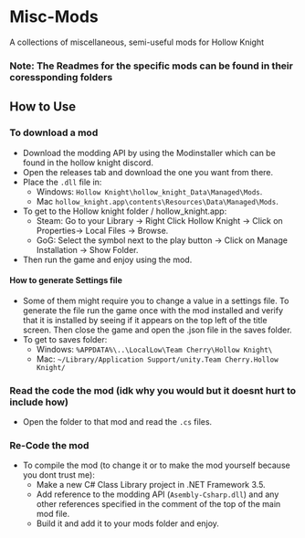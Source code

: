 # Misc-Mods
A collections of miscellaneous, semi-useful mods for Hollow Knight

### Note: The Readmes for the specific mods can be found in their coressponding folders

## How to Use
### To download a mod 
- Download the modding API by using the Modinstaller which can be found in the hollow knight discord.
- Open the releases tab and download the one you want from there.
- Place the `.dll` file in: 
  - Windows: `Hollow Knight\hollow_knight_Data\Managed\Mods`.
  - Mac `hollow_knight.app\contents\Resources\Data\Managed\Mods`.
- To get to the Hollow knight folder / hollow_knight.app:
  - Steam: Go to your Library -> Right Click Hollow Knight -> Click on Properties-> Local Files -> Browse.
  - GoG: Select the symbol next to the play button -> Click on Manage Installation -> Show Folder.
- Then run the game and enjoy using the mod.

#### How to generate Settings file
- Some of them might require you to change a value in a settings file. To generate the file run the game once with the mod installed and verify that it is installed by seeing if it appears on the top left of the title screen. Then close the game and open the .json file in the saves folder.
- To get to saves folder:
  - Windows: `%APPDATA%\..\LocalLow\Team Cherry\Hollow Knight\`
  - Mac: `~/Library/Application Support/unity.Team Cherry.Hollow Knight/`

### Read the code the mod (idk why you would but it doesnt hurt to include how)
- Open the folder to that mod and read the `.cs` files.

### Re-Code the mod
- To compile the mod (to change it or to make the mod yourself because you dont trust me):
  - Make a new C# Class Library project in .NET Framework 3.5.
  - Add reference to the modding API (`Asembly-Csharp.dll`) and any other references specified in the comment of the top of the main mod file.
  - Build it and add it to your mods folder and enjoy.

